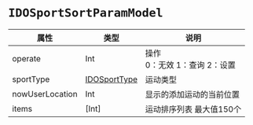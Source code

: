 # `IDOSportSortParamModel`

| 属性        | 类型    | 说明         |
| ----------- | ------- | ------------ |
| operate | Int | 操作<br/>0：无效 1：查询 2：设置 |
| sportType | [IDOSportType](../enum/IDOSportType.md) | 运动类型 |
| nowUserLocation | Int | 显示的添加运动的当前位置 |
| items | [Int] | 运动排序列表 最大值150个 |